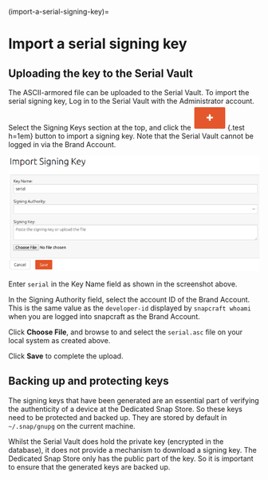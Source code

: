 (import-a-serial-signing-key)=
# Import a serial signing key

## Uploading the key to the Serial Vault

The ASCII-armored file can be uploaded to the Serial Vault. To import the serial signing key, Log in to the Serial Vault with the Administrator account. Select the Signing Keys section at the top, and click the ![plus icon|69x50, 50%](/images/plus-icon.png){.test h=1em}  button to import a signing key. Note that the Serial Vault cannot be logged in via the Brand Account.

![import signing key|690x316](/images/import-signing-key.png) 

Enter ```serial``` in the Key Name field as shown in the screenshot above.

In the Signing Authority field, select the account ID of the Brand Account. This is the same value as the ```developer-id``` displayed by ```snapcraft whoami``` when you are logged into snapcraft as the Brand Account.

Click **Choose File**, and browse to and select the `serial.asc` file on your local system as created above.

Click **Save** to complete the upload.

## Backing up and protecting keys

The signing keys that have been generated are an essential part of verifying the authenticity of a device at the Dedicated Snap Store. So these keys need to be protected and backed up. They are stored by default in ```~/.snap/gnupg``` on the current machine.

Whilst the Serial Vault does hold the private key (encrypted in the database), it does not provide a mechanism to download a signing key. The Dedicated Snap Store only has the public part of the key. So it is important to ensure that the generated keys are backed up.
